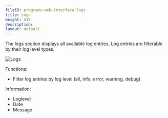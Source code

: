 ```yaml
---
fileID: programs-web-interface-logs
title: Logs
weight: 415
description: 
layout: default
---
```

The logs section displays all available log entries. Log entries are filterable by
their log level types.

![Logs](images/logsView.png)

Functions:

 - Filter log entries by log level (all, info, error, warning, debug)

Information:

 - Loglevel
 - Date
 - Message
